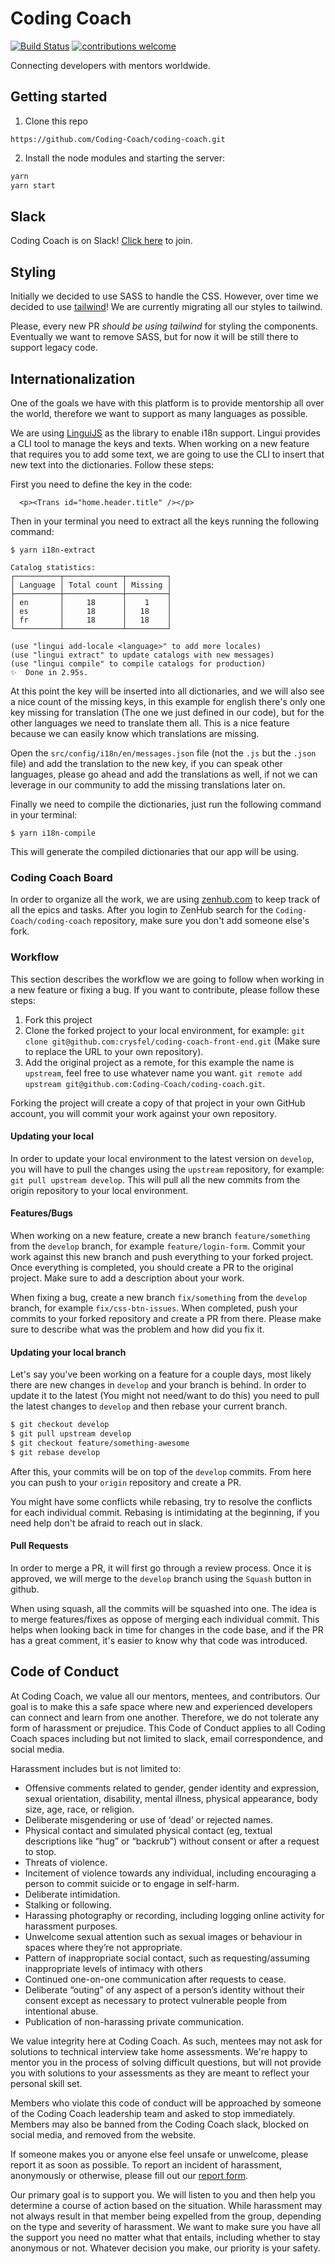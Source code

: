 # Coding Coach
[![Build Status](https://api.travis-ci.org/Coding-Coach/coding-coach.svg?branch=develop)](https://travis-ci.org/Coding-Coach/coding-coach)
[![contributions welcome](https://img.shields.io/badge/contributions-welcome-brightgreen.svg?style=flat)](https://github.com/Coding-Coach/coding-coach/issues?q=is%3Aissue+is%3Aopen+sort%3Aupdated-desc)

Connecting developers with mentors worldwide.

## Getting started

1. Clone this repo
```
https://github.com/Coding-Coach/coding-coach.git
```

2. Install the node modules and starting the server:

```sh
yarn
yarn start
```

## Slack

Coding Coach is on Slack! [Click here](https://coding-coach.slack.com/join/shared_invite/enQtNDYxNTcwMjk4MDcwLThiZjY1MTM2YTU1YzM2MGI1N2Y1NDI3ZGM1MGRhNjdiZjU0MzE1YjMxZjdlZmVlNDdhNmFhN2RhNGIxZmE1YTI) to join.

## Styling
Initially we decided to use SASS to handle the CSS. However, over time we decided to use [tailwind](https://tailwindcss.com/docs/what-is-tailwind)! We are currently migrating all our styles to tailwind.

Please, every new PR *should be using tailwind* for styling the components. Eventually we want to remove SASS, but for now it will be still there to support legacy code.

## Internationalization
One of the goals we have with this platform is to provide mentorship all over the world, therefore we want to support as many languages as possible.

We are using [LinguiJS](https://lingui.js.org/tutorials/react.html) as the library to enable i18n support. Lingui provides a CLI tool to manage the keys and texts. When working on a new feature that requires you to add some text, we are going to use the CLI to insert that new text into the dictionaries. Follow these steps:

First you need to define the key in the code:
```
  <p><Trans id="home.header.title" /></p>
```

Then in your terminal you need to extract all the keys running the following command:
```
$ yarn i18n-extract

Catalog statistics:
┌──────────┬─────────────┬─────────┐
│ Language │ Total count │ Missing │
├──────────┼─────────────┼─────────┤
│ en       │     18      │    1    │
│ es       │     18      │   18    │
│ fr       │     18      │   18    │
└──────────┴─────────────┴─────────┘

(use "lingui add-locale <language>" to add more locales)
(use "lingui extract" to update catalogs with new messages)
(use "lingui compile" to compile catalogs for production)
✨  Done in 2.95s.
```

At this point the key will be inserted into all dictionaries, and we will also see a nice count of the missing keys, in this example for english there's only one key missing for translation (The one we just defined in our code), but for the other languages we need to translate them all. This is a nice feature because we can easily know which translations are missing.

Open the `src/config/i18n/en/messages.json` file (not the `.js` but the `.json` file) and add the translation to the new key, if you can speak other languages, please go ahead and add the translations as well, if not we can leverage in our community to add the missing translations later on.

Finally we need to compile the dictionaries, just run the following command in your terminal:
```
$ yarn i18n-compile
```

This will generate the compiled dictionaries that our app will be using.

### Coding Coach Board

In order to organize all the work, we are using [zenhub.com](https://zenhub.com) to keep track of all the epics and tasks. After you login to ZenHub search for the `Coding-Coach/coding-coach` repository, make sure you don't add someone else's fork.

### Workflow

This section describes the workflow we are going to follow when working in a new feature or fixing a bug. If you want to contribute, please follow these steps:

1. Fork this project
2. Clone the forked project to your local environment, for example: `git clone git@github.com:crysfel/coding-coach-front-end.git` (Make sure to replace the URL to your own repository).
3. Add the original project as a remote, for this example the name is `upstream`, feel free to use whatever name you want. `git remote add upstream git@github.com:Coding-Coach/coding-coach.git`.

Forking the project will create a copy of that project in your own GitHub account, you will commit your work against your own repository.

#### Updating your local

In order to update your local environment to the latest version on `develop`, you will have to pull the changes using the `upstream` repository, for example: `git pull upstream develop`. This will pull all the new commits from the origin repository to your local environment.

#### Features/Bugs

When working on a new feature, create a new branch `feature/something` from the `develop` branch, for example `feature/login-form`. Commit your work against this new branch and push everything to your forked project. Once everything is completed, you should create a PR to the original project. Make sure to add a description about your work.

When fixing a bug, create a new branch `fix/something` from the `develop` branch, for example `fix/css-btn-issues`. When completed, push your commits to your forked repository and create a PR from there. Please make sure to describe what was the problem and how did you fix it.

#### Updating your local branch

Let's say you've been working on a feature for a couple days, most likely there are new changes in `develop` and your branch is behind. In order to update it to the latest (You might not need/want to do this) you need to pull the latest changes to `develop` and then rebase your current branch.

```bash
$ git checkout develop
$ git pull upstream develop
$ git checkout feature/something-awesome
$ git rebase develop
```

After this, your commits will be on top of the `develop` commits. From here you can push to your `origin` repository and create a PR.

You might have some conflicts while rebasing, try to resolve the conflicts for each individual commit. Rebasing is intimidating at the beginning, if you need help don't be afraid to reach out in slack.

#### Pull Requests

In order to merge a PR, it will first go through a review process. Once it is approved, we will merge to the `develop` branch using the `Squash` button in github.

When using squash, all the commits will be squashed into one. The idea is to merge features/fixes as oppose of merging each individual commit. This helps when looking back in time for changes in the code base, and if the PR has a great comment, it's easier to know why that code was introduced.

## Code of Conduct

At Coding Coach, we value all our mentors, mentees, and contributors. Our goal is to make this a safe space where new and experienced developers can connect and learn from one another. Therefore, we do not tolerate any form of harassment or prejudice. This Code of Conduct applies to all Coding Coach spaces including but not limited to slack, email correspondence, and social media.

Harassment includes but is not limited to:

- Offensive comments related to gender, gender identity and expression, sexual orientation, disability, mental illness, physical appearance, body size, age, race, or religion.
- Deliberate misgendering or use of ‘dead’ or rejected names.
- Physical contact and simulated physical contact (eg, textual descriptions like “hug” or “backrub”) without consent or after a request to stop.
- Threats of violence.
- Incitement of violence towards any individual, including encouraging a person to commit suicide or to engage in self-harm.
- Deliberate intimidation.
- Stalking or following.
- Harassing photography or recording, including logging online activity for harassment purposes.
- Unwelcome sexual attention such as sexual images or behaviour in spaces where they’re not appropriate.
- Pattern of inappropriate social contact, such as requesting/assuming inappropriate levels of intimacy with others
- Continued one-on-one communication after requests to cease.
- Deliberate “outing” of any aspect of a person’s identity without their consent except as necessary to protect vulnerable people from intentional abuse.
- Publication of non-harassing private communication.

We value integrity here at Coding Coach. As such, mentees may not ask for solutions to technical interview take home assessments. We're happy to mentor you in the process of solving difficult questions, but will not provide you with solutions to your assessments as they are meant to reflect your personal skill set.

Members who violate this code of conduct will be approached by someone of the Coding Coach leadership team and asked to stop immediately. Members may also be banned from the Coding Coach slack, blocked on social media, and removed from the website.

If someone makes you or anyone else feel unsafe or unwelcome, please report it as soon as possible. To report an incident of harassment, anonymously or otherwise, please fill out our [report form](https://forms.gle/bcSWqNNcsdo3zDD17).

Our primary goal is to support you. We will listen to you and then help you determine a course of action based on the situation. While harassment may not always result in that member being expelled from the group, depending on the type and severity of harassment. We want to make sure you have all the support you need no matter what that entails, including whether to stay anonymous or not. Whatever decision you make, our priority is your safety.